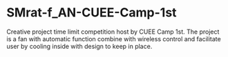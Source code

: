 # SMrat-f_AN-CUEE-Camp-1st
Creative project time limit competition host by CUEE Camp 1st. The project is a fan with automatic function combine with wireless control and facilitate user by cooling inside with design to keep in place.
